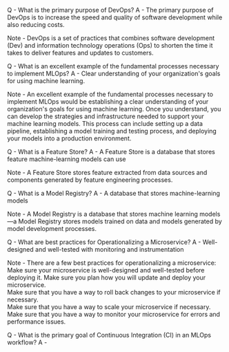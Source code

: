 Q - What is the primary purpose of DevOps?
A - The primary purpose of DevOps is to increase the speed and quality of software development while also reducing costs.

Note - DevOps is a set of practices that combines software development (Dev) and information technology operations (Ops) to shorten the time it takes to deliver features and updates to customers.

Q - What is an excellent example of the fundamental processes necessary to implement MLOps?
A - Clear understanding of your organization's goals for using machine learning.

Note - An excellent example of the fundamental processes necessary to implement MLOps would be establishing a clear understanding of your organization's goals for using machine learning. Once you understand, you can develop the strategies and infrastructure needed to support your machine learning models. This process can include setting up a data pipeline, establishing a model training and testing process, and deploying your models into a production environment.

Q - What is a Feature Store?
A - A Feature Store is a database that stores feature machine-learning models can use

Note - A Feature Store stores feature extracted from data sources and components generated by feature engineering processes.  

Q - What is a Model Registry?
A - A database that stores machine-learning models

Note - A Model Registry is a database that stores machine learning models—a Model Registry stores models trained on data and models generated by model development processes.

Q - What are best practices for Operationalizing a Microservice?
A - Well-designed and well-tested with monitoring and instrumentation

Note - There are a few best practices for operationalizing a microservice:
Make sure your microservice is well-designed and well-tested before deploying it.
Make sure you plan how you will update and deploy your microservice.  
Make sure that you have a way to roll back changes to your microservice if necessary.  
Make sure that you have a way to scale your microservice if necessary.  
Make sure that you have a way to monitor your microservice for errors and performance issues.

Q - What is the primary goal of Continuous Integration (CI) in an MLOps workflow?
A - 